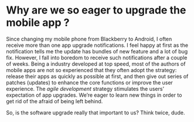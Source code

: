 # Why are we so eager to upgrade the mobile app ?

Since changing my mobile phone from Blackberry to Android, I often receive more than one app upgrade notifications. I feel happy at first as the notification tells me the update has bundles of new feature and a lot of bug fix. However, I fall into boredom to receive such notifications after a couple of weeks. Being a industry developed at top speed, most of the authors of mobile apps are not so experienced that they often adopt the strategy: release their apps as quickly as possible at first, and then give out series of patches (updates) to enhance the core functions or improve the user experience. The <em>agile development </em>strategy stimulates the users’ expectation of app upgrades. We’re eager to learn new things in order to get rid of the afraid of being left behind.

So, is the software upgrade really that important to us? Think twice, dude.
